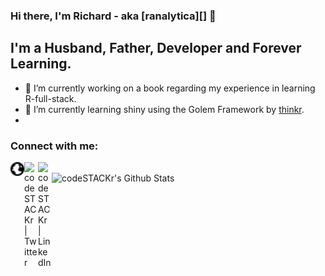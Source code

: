### Hi there, I'm Richard - aka [ranalytica][] 👋

## I'm a Husband, Father, Developer and Forever Learning.
- 🔭 I’m currently working on a book regarding my experience in learning R-full-stack.
- 🌱 I’m currently learning shiny using the Golem Framework by [thinkr](https://thinkr.fr/).
- 

### Connect with me:

[<img align="left" alt="codeSTACKr.com" width="22px" src="https://raw.githubusercontent.com/iconic/open-iconic/master/svg/globe.svg" />][website]
[<img align="left" alt="codeSTACKr | Twitter" width="22px" src="https://cdn.jsdelivr.net/npm/simple-icons@v3/icons/twitter.svg" />][twitter]
[<img align="left" alt="codeSTACKr | LinkedIn" width="22px" src="https://cdn.jsdelivr.net/npm/simple-icons@v3/icons/linkedin.svg" />][linkedin]


<br />

<img align="left" alt="codeSTACKr's Github Stats" src="https://github-readme-stats.vercel.app/api?username=ranalytica&show_icons=true&hide_border=true" />

[website]: https//ranalytica.github.io
[twitter]: https://twitter.com/skinsteel
[linkedin]: https://www.linkedin.com/in/richard-n-56915b31/

